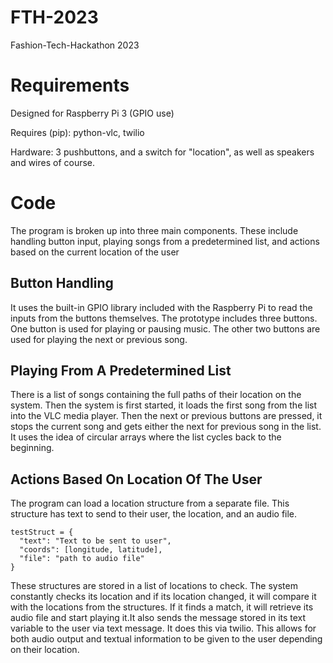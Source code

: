 # FTH-2023
Fashion-Tech-Hackathon 2023

# Requirements
Designed for Raspberry Pi 3 (GPIO use)

Requires (pip): python-vlc, twilio

Hardware: 3 pushbuttons, and a switch for "location", as well as speakers and wires of course.

# Code
The program is broken up into three main components. These include handling button input, playing songs from a predetermined list, and actions based on the current location of the user
## Button Handling
It uses the built-in GPIO library included with the Raspberry Pi to read the inputs from the buttons themselves. The prototype includes three buttons. One button is used for playing or pausing music. The other two buttons are used for playing the next or previous song. 
## Playing From A Predetermined List
There is a list of songs containing the full paths of their location on the system. Then the system is first started, it loads the first song from the list into the VLC media player. Then the next or previous buttons are pressed, it stops the current song and gets either the next for previous song in the list. It uses the idea of circular arrays where the list cycles back to the beginning.
## Actions Based On Location Of The User
The program can load a location structure from a separate file. This structure has text to send to their user, the location, and an audio file.
```code
testStruct = {
  "text": "Text to be sent to user",
  "coords": [longitude, latitude],
  "file": "path to audio file"
}
```
These structures are stored in a list of locations to check. The system constantly checks its location and if its location changed, it will compare it with the locations from the structures.
If it finds a match, it will retrieve its audio file and start playing it.It also sends the message stored in its text variable to the user via text message. It does this via twilio. This allows for both audio output and textual information to be given to the user depending on their location.
